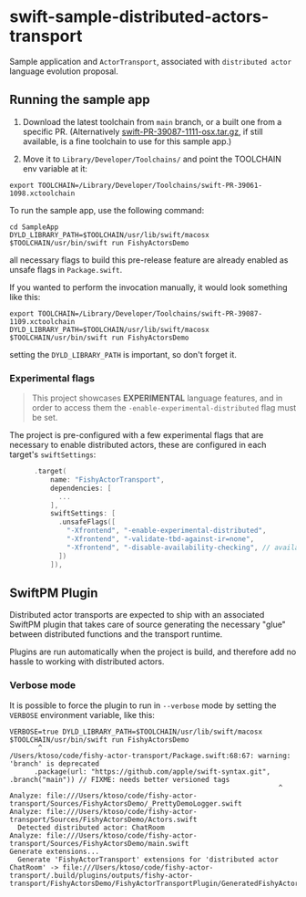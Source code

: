 # swift-sample-distributed-actors-transport

Sample application and `ActorTransport`, associated with `distributed actor` language evolution proposal.

## Running the sample app

1. Download the latest toolchain from `main` branch, or a built one from a specific PR. (Alternatively [swift-PR-39087-1111-osx.tar.gz](https://ci.swift.org/job/swift-PR-toolchain-osx/1111//artifact/branch-main/swift-PR-39087-1111-osx.tar.gz), if still available, is a fine toolchain to use for this sample app.)

3. Move it to `Library/Developer/Toolchains/` and point the TOOLCHAIN env variable at it:

```
export TOOLCHAIN=/Library/Developer/Toolchains/swift-PR-39061-1098.xctoolchain
```

To run the sample app, use the following command:

```
cd SampleApp
DYLD_LIBRARY_PATH=$TOOLCHAIN/usr/lib/swift/macosx $TOOLCHAIN/usr/bin/swift run FishyActorsDemo
```

all necessary flags to build this pre-release feature are already enabled as unsafe flags in `Package.swift`.

If you wanted to perform the invocation manually, it would look something like this:

```
export TOOLCHAIN=/Library/Developer/Toolchains/swift-PR-39087-1109.xctoolchain
DYLD_LIBRARY_PATH=$TOOLCHAIN/usr/lib/swift/macosx $TOOLCHAIN/usr/bin/swift run FishyActorsDemo
```

setting the `DYLD_LIBRARY_PATH` is important, so don't forget it.

### Experimental flags

> This project showcases **EXPERIMENTAL** language features, and in order to access them the `-enable-experimental-distributed` flag must be set.

The project is pre-configured with a few experimental flags that are necessary to enable distributed actors, these are configured in each target's `swiftSettings`:

```swift
      .target(
          name: "FishyActorTransport",
          dependencies: [
            ...
          ],
          swiftSettings: [
            .unsafeFlags([
              "-Xfrontend", "-enable-experimental-distributed",
              "-Xfrontend", "-validate-tbd-against-ir=none",
              "-Xfrontend", "-disable-availability-checking", // availability does not matter since _Distributed is not part of the SDK at this point
            ])
          ]),
```

## SwiftPM Plugin

Distributed actor transports are expected to ship with an associated SwiftPM plugin that takes care of source generating the necessary "glue" between distributed functions and the transport runtime.

Plugins are run automatically when the project is build, and therefore add no hassle to working with distributed actors.

### Verbose mode

It is possible to force the plugin to run in `--verbose` mode by setting the `VERBOSE` environment variable, like this:


```
VERBOSE=true DYLD_LIBRARY_PATH=$TOOLCHAIN/usr/lib/swift/macosx $TOOLCHAIN/usr/bin/swift run FishyActorsDemo
       ^
/Users/ktoso/code/fishy-actor-transport/Package.swift:68:67: warning: 'branch' is deprecated
      .package(url: "https://github.com/apple/swift-syntax.git", .branch("main")) // FIXME: needs better versioned tags
                                                                  ^
Analyze: file:///Users/ktoso/code/fishy-actor-transport/Sources/FishyActorsDemo/_PrettyDemoLogger.swift
Analyze: file:///Users/ktoso/code/fishy-actor-transport/Sources/FishyActorsDemo/Actors.swift
  Detected distributed actor: ChatRoom
Analyze: file:///Users/ktoso/code/fishy-actor-transport/Sources/FishyActorsDemo/main.swift
Generate extensions...
  Generate 'FishyActorTransport' extensions for 'distributed actor ChatRoom' -> file:///Users/ktoso/code/fishy-actor-transport/.build/plugins/outputs/fishy-actor-transport/FishyActorsDemo/FishyActorTransportPlugin/GeneratedFishyActors_1.swift
```
